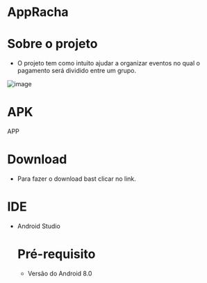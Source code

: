 # AppRacha
# Sobre o projeto
- O projeto tem como intuito ajudar a organizar eventos no qual o pagamento será dividido entre um grupo.


![image](https://github.com/fabio-solbego/AppAula2/assets/83030668/0d77ab4b-3673-4b9f-9c13-9a66faf67069)


# APK

<a hrfef="https://drive.google.com/file/d/1HbOW93hWLFq7dUx1I8_idhJLYe6LWlqm/view">APP</a>


# Download 
- Para fazer o download bast clicar no link.


# IDE
- Android Studio

  # Pré-requisito
  - Versão do Android 8.0
